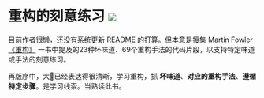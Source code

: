 # 重构的刻意练习 [![][Badges: Travis CI]][Links: Travis CI]

目前作者很懒，还没有系统更新 README 的打算。但本意是搜集 Martin Fowler [《重构》](https://book.douban.com/subject/4262627/) 一书中提及的23种坏味道、69个重构手法的代码片段，以支持特定味道或手法的刻意练习。

再版序中，大🐻已经表达得很清晰，学习重构，抓 **坏味道**、**对应的重构手法**、**遵循特定步骤**。是学习线索。当熟读此书。

[Badges: Travis CI]: https://travis-ci.org/linesh-simplicity/master-refactor.svg?branch=master
[Links: Travis CI]: https://travis-ci.org/linesh-simplicity/master-refactor